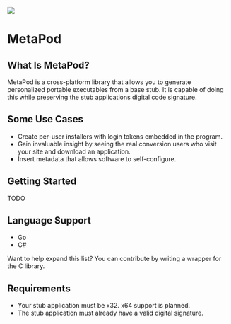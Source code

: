 
![](https://i.imgur.com/gQdFQ93.png) 
# MetaPod 

## What Is MetaPod?

MetaPod is a cross-platform library that allows you to generate personalized portable executables from a base stub. It is capable of doing this while preserving the stub applications digital code signature.

## Some Use Cases 
- Create per-user installers with login tokens embedded in the program. 
- Gain invaluable insight by seeing the real conversion users who visit your site and download an application.
- Insert metadata that allows software to self-configure. 

## Getting Started

TODO

## Language Support
- Go
- C#

Want to help expand this list? You can contribute by writing a wrapper for the C library. 


## Requirements 
- Your stub application must be x32. x64 support is planned.
- The stub application must already have a valid digital signature. 